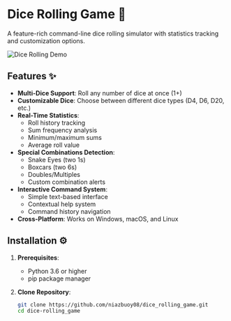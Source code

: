 # Dice Rolling Game 🎲

A feature-rich command-line dice rolling simulator with statistics tracking and customization options.

![Dice Rolling Demo](https://via.placeholder.com/600x400.png?text=Dice+Roller+Demo) 

## Features ✨

- **Multi-Dice Support**: Roll any number of dice at once (1+)
- **Customizable Dice**: Choose between different dice types (D4, D6, D20, etc.)
- **Real-Time Statistics**:
  - Roll history tracking
  - Sum frequency analysis
  - Minimum/maximum sums
  - Average roll value
- **Special Combinations Detection**:
  - Snake Eyes (two 1s)
  - Boxcars (two 6s)
  - Doubles/Multiples
  - Custom combination alerts
- **Interactive Command System**:
  - Simple text-based interface
  - Contextual help system
  - Command history navigation
- **Cross-Platform**: Works on Windows, macOS, and Linux

## Installation ⚙️

1. **Prerequisites**:
   - Python 3.6 or higher
   - pip package manager

2. **Clone Repository**:
   ```bash
   git clone https://github.com/niazbuoy08/dice_rolling_game.git
   cd dice-rolling_game
